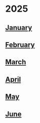 # 2025 <!-- markmap: foldAll -->
## [January](January/January.html)
## [February](February/February.html)
## [March](March/March.html)
## [April](April/April.html)
## [May](May/May.html)
## [June](June/June.html)
